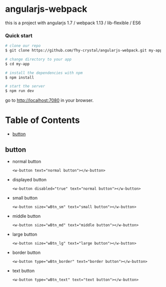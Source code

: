 # angularjs-webpack
this is a project with angularjs 1.7 / webpack 1.13 / lib-flexible / ES6

### Quick start
```bash
# clone our repo
$ git clone https://github.com/fhy-crystal/angularjs-webpack.git my-app

# change directory to your app
$ cd my-app

# install the dependencies with npm
$ npm install

# start the server
$ npm run dev
```

go to [http://localhost:7080](http://localhost:7080) in your browser.


# Table of Contents

* [button](#button)


## button
* normal button

	`<w-button text="normal button"></w-button>`
	
* displayed button

	`<w-button disabled="true" text="normal button"></w-button>`

* small button

	`<w-button size="wBtn_sm" text="small button"></w-button>`

* middle button

	`<w-button size="wBtn_md" text="middle button"></w-button>`

* large button

	`<w-button size="wBtn_lg" text="large button"></w-button>`

* border button

	`<w-button type="wBtn_border" text="border button"></w-button>`

* text button

	`<w-button type="wBtn_text" text="text button"></w-button>`


